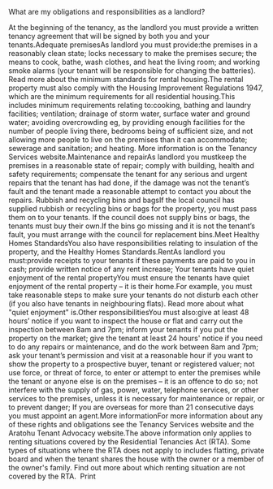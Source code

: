 What are my obligations and responsibilities as a landlord?

At the beginning of the tenancy, as the landlord you must provide a written tenancy agreement that will be signed by both you and your tenants.Adequate premisesAs landlord you must provide:the premises in a reasonably clean state;
locks necessary to make the premises secure;
the means to cook, bathe, wash clothes, and heat the living room; and
working smoke alarms (your tenant will be responsible for changing the batteries).
Read more about the minimum standards for rental housing.The rental property must also comply with the Housing Improvement Regulations 1947, which are the minimum requirements for all residential housing.This includes minimum requirements relating to:cooking, bathing and laundry facilities;
ventilation;
drainage of storm water, surface water and ground water;
avoiding overcrowding eg, by providing enough facilities for the number of people living there, bedrooms being of sufficient size, and not allowing more people to live on the premises than it can accommodate;
sewerage and sanitation; and
heating.
More information is on the Tenancy Services website.Maintenance and repairAs landlord you mustkeep the premises in a reasonable state of repair;
comply with building, health and safety requirements;
compensate the tenant for any serious and urgent repairs that the tenant has had done, if the damage was not the tenant’s fault and the tenant made a reasonable attempt to contact you about the repairs.
Rubbish and recycling bins and bagsIf the local council has supplied rubbish or recycling bins or bags for the property, you must pass them on to your tenants. If the council does not supply bins or bags, the tenants must buy their own.If the bins go missing and it is not the tenant’s fault, you must arrange with the council for replacement bins.Meet Healthy Homes StandardsYou also have responsibilities relating to insulation of the property, and the Healthy Homes Standards.RentAs landlord you must:provide receipts to your tenants if these payments are paid to you in cash;
provide written notice of any rent increase;
Your tenants have quiet enjoyment of the rental propertyYou must ensure the tenants have quiet enjoyment of the rental property – it is their home.For example, you must take reasonable steps to make sure your tenants do not disturb each other (if you also have tenants in neighbouring flats). Read more about what "quiet enjoyment" is.Other responsibilitiesYou must also:give at least 48 hours’ notice if you want to inspect the house or flat and carry out the inspection between 8am and 7pm;
inform your tenants if you put the property on the market;
give the tenant at least 24 hours' notice if you need to do any repairs or maintenance, and do the work between 8am and 7pm;
ask your tenant’s permission and visit at a reasonable hour if you want to show the property to a prospective buyer, tenant or registered valuer;
not use force, or threat of force, to enter or attempt to enter the premises while the tenant or anyone else is on the premises – it is an offence to do so;
not interfere with the supply of gas, power, water, telephone services, or other services to the premises, unless it is necessary for maintenance or repair, or to prevent danger;
If you are overseas for more than 21 consecutive days you must appoint an agent.More informationFor more information about any of these rights and obligations see the Tenancy Services website and the Aratohu Tenant Advocacy website.The above information only applies to renting situations covered by the Residential Tenancies Act (RTA). Some types of situations where the RTA does not apply to includes flatting, private board and when the tenant shares the house with the owner or a member of the owner's family. Find out more about which renting situation are not covered by the RTA.   Print 